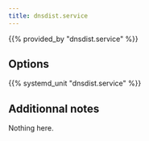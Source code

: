 ```yaml
---
title: dnsdist.service
---
```


{{% provided_by "dnsdist.service" %}}

## Options

{{% systemd_unit "dnsdist.service" %}}

## Additionnal notes

Nothing here.